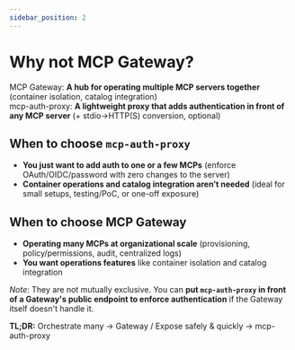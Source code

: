 ```yaml
---
sidebar_position: 2
---
```


# Why not MCP Gateway?

MCP Gateway: **A hub for operating multiple MCP servers together** (container isolation, catalog integration)  
mcp-auth-proxy: **A lightweight proxy that adds authentication in front of any MCP server** (+ stdio→HTTP(S) conversion, optional)

## When to choose `mcp-auth-proxy`

- **You just want to add auth to one or a few MCPs** (enforce OAuth/OIDC/password with zero changes to the server)
- **Container operations and catalog integration aren’t needed** (ideal for small setups, testing/PoC, or one-off exposure)

## When to choose MCP Gateway

- **Operating many MCPs at organizational scale** (provisioning, policy/permissions, audit, centralized logs)
- **You want operations features** like container isolation and catalog integration

_Note_: They are not mutually exclusive. You can **put `mcp-auth-proxy` in front of a Gateway's public endpoint to enforce authentication** if the Gateway itself doesn't handle it.

**TL;DR:** Orchestrate many → Gateway / Expose safely & quickly → mcp-auth-proxy
